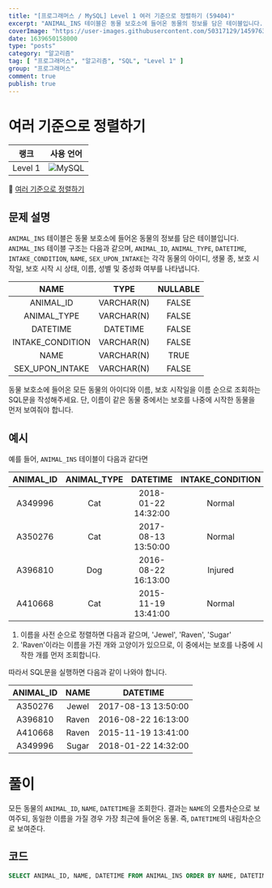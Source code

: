 ```yaml
---
title: "[프로그래머스 / MySQL] Level 1 여러 기준으로 정렬하기 (59404)"
excerpt: "ANIMAL_INS 테이블은 동물 보호소에 들어온 동물의 정보를 담은 테이블입니다. ANIMAL_INS 테이블 구조는 다음과 같으며, ANIMAL_ID, ANIMAL_TYPE, DATETIME, INTAKE_CONDITION, NAME, SEX_UPON_INTAKE는 각각 동물의 아이디, 생물 종, 보호 시작일, 보호 시작 시 상태, 이름, 성별 및 중성화 여부를 나타냅니다."
coverImage: "https://user-images.githubusercontent.com/50317129/145976356-6b5d1430-31c0-4c34-829e-6be8f747ab19.png"
date: 1639650158000
type: "posts"
category: "알고리즘"
tag: [ "프로그래머스", "알고리즘", "SQL", "Level 1" ]
group: "프로그래머스"
comment: true
publish: true
---
```


# 여러 기준으로 정렬하기

|  랭크   |                                                  사용 언어                                                  |
| :-----: | :---------------------------------------------------------------------------------------------------------: |
| Level 1 | ![MySQL](https://shields.io/badge/MySQL-lightgrey?logo=mysql&style=plastic&logoColor=white&labelColor=blue) |

🔗 [여러 기준으로 정렬하기](https://programmers.co.kr/learn/courses/30/lessons/59404)





## 문제 설명

`ANIMAL_INS` 테이블은 동물 보호소에 들어온 동물의 정보를 담은 테이블입니다. `ANIMAL_INS` 테이블 구조는 다음과 같으며, `ANIMAL_ID`, `ANIMAL_TYPE`, `DATETIME`, `INTAKE_CONDITION`, `NAME`, `SEX_UPON_INTAKE`는 각각 동물의 아이디, 생물 종, 보호 시작일, 보호 시작 시 상태, 이름, 성별 및 중성화 여부를 나타냅니다.

|       NAME       |    TYPE    | NULLABLE |
| :--------------: | :--------: | :------: |
|    ANIMAL_ID     | VARCHAR(N) |  FALSE   |
|   ANIMAL_TYPE    | VARCHAR(N) |  FALSE   |
|     DATETIME     |  DATETIME  |  FALSE   |
| INTAKE_CONDITION | VARCHAR(N) |  FALSE   |
|       NAME       | VARCHAR(N) |   TRUE   |
| SEX_UPON_INTAKE  | VARCHAR(N) |  FALSE   |

동물 보호소에 들어온 모든 동물의 아이디와 이름, 보호 시작일을 이름 순으로 조회하는 SQL문을 작성해주세요. 단, 이름이 같은 동물 중에서는 보호를 나중에 시작한 동물을 먼저 보여줘야 합니다.





## 예시

예를 들어, `ANIMAL_INS` 테이블이 다음과 같다면

| ANIMAL_ID | ANIMAL_TYPE |      DATETIME       | INTAKE_CONDITION | NAME  | SEX_UPON_INTAKE |
| :-------: | :---------: | :-----------------: | :--------------: | :---: | :-------------: |
|  A349996  |     Cat     | 2018-01-22 14:32:00 |      Normal      | Sugar |  Neutered Male  |
|  A350276  |     Cat     | 2017-08-13 13:50:00 |      Normal      | Jewel |  Spayed Female  |
|  A396810  |     Dog     | 2016-08-22 16:13:00 |     Injured      | Raven |  Spayed Female  |
|  A410668  |     Cat     | 2015-11-19 13:41:00 |      Normal      | Raven |  Spayed Female  |

1. 이름을 사전 순으로 정렬하면 다음과 같으며, 'Jewel', 'Raven', 'Sugar'
2. 'Raven'이라는 이름을 가진 개와 고양이가 있으므로, 이 중에서는 보호를 나중에 시작한 개를 먼저 조회합니다.

따라서 SQL문을 실행하면 다음과 같이 나와야 합니다.

| ANIMAL_ID | NAME  |      DATETIME       |
| :-------: | :---: | :-----------------: |
|  A350276  | Jewel | 2017-08-13 13:50:00 |
|  A396810  | Raven | 2016-08-22 16:13:00 |
|  A410668  | Raven | 2015-11-19 13:41:00 |
|  A349996  | Sugar | 2018-01-22 14:32:00 |










# 풀이

모든 동물의 `ANIMAL_ID`, `NAME`, `DATETIME`을 조회한다. 결과는 `NAME`의 오름차순으로 보여주되, 동일한 이름을 가질 경우 가장 최근에 들어온 동물. 즉, `DATETIME`의 내림차순으로 보여준다.





## 코드

``` sql
SELECT ANIMAL_ID, NAME, DATETIME FROM ANIMAL_INS ORDER BY NAME, DATETIME DESC;
```